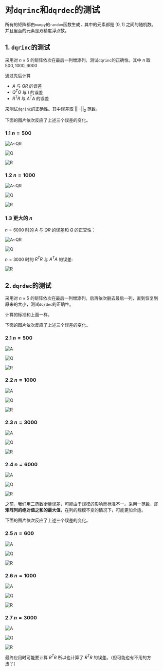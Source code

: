 # 对`dqrinc`和`dqrdec`的测试

所有的矩阵都由`numpy`的`random`函数生成，其中的元素都是 $[0,1]$ 之间的随机数。并且里面的元素是双精度浮点数。

## 1. `dqrinc`的测试

采用对 $n\times5$ 的矩阵依次在最后一列增添列，测试`dqrinc`的正确性。其中 $n$ 取$500,1000,6000$

通过先后计算

- $A$ 与 $QR$ 的误差
- $Q^TQ$ 与 $I$ 的误差
- $R^TR$ 与 $A^TA$ 的误差

来测试`dqrinc`的正确性。其中误差取 $||\cdot||_2$ 范数。

下面的图片依次反应了上述三个误差的变化。

### 1.1 $n=500$

![A~QR](pic/error_plot_500.png)

![Q](pic/error_plot_Q_500.png)

![R](pic/error_plot_R_500_1.png)

### 1.2 $n=1000$

![A~QR](pic/error_plot_1000.png)

![Q](pic/error_plot_Q_1000.png)

![R](pic/error_plot_R_1000_1.png)

### 1.3 更大的 $n$

$n=6000$ 时的 $A$ 与 $QR$ 的误差和 $Q$ 的正交性：

![A~QR](pic/error_plot_6000.png)

![Q](pic/error_plot_Q_6000.png)

$n=3000$ 时的 $R^TR$ 与 $A^TA$ 的误差:

![R](pic/error_plot_R_3000_1.png)

## 2. `dqrdec`的测试

采用对 $n\times5$ 的矩阵依次在最后一列增添列，后再依次删去最后一列，直到恢复到原来的大小，测试`dqrdec`的正确性。

计算的标准和上面一样。

下面的图片依次反应了上述三个误差的变化。

### 2.1 $n=500$

![A](pic/_error_plot_A_500.png)

![Q](pic/_error_plot_Q_500.png)

![R](pic/_error_plot_R_500.png)

### 2.2 $n=1000$

![A](pic/_error_plot_A_1000.png)

![Q](pic/_error_plot_Q_1000.png)

![R](pic/_error_plot_R_1000.png)

### 2.3 $n=3000$

![A](pic/_error_plot_A_3000.png)

![Q](pic/_error_plot_Q_3000.png)

![R](pic/_error_plot_R_3000.png)

### 2.4 $n=6000$

![A](pic/_error_plot_A_6000.png)

![Q](pic/_error_plot_Q_6000.png)

![R](pic/_error_plot_R_6000.png)

之前，我们用二范数衡量误差，可能由于规模的影响而标准不一。采用一范数，即**矩阵列的绝对值之和的最大值**，在列的规模不变的情况下，可能更加合适。

下面的图片依次反应了上述三个误差的变化。

### 2.5 $n=600$

![A](pic/1norm_error_plot_A_600.png)

![Q](pic/1norm_error_plot_Q_600.png)

![R](pic/1norm_error_plot_R_600.png)

### 2.6 $n=1000$

![A](pic/1norm_error_plot_A_1000.png)

![Q](pic/1norm_error_plot_Q_1000.png)

![R](pic/1norm_error_plot_R_1000.png)

### 2.7 $n=3000$

![A](pic/1norm_error_plot_A_3000.png)

![Q](pic/1norm_error_plot_Q_3000.png)

![R](pic/1norm_error_plot_R_3000.png)

最终应用时可能要计算 $R^TR$ 所以也计算了 $R^TR$ 的误差。（但可能也有不用的方法？）
